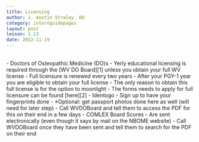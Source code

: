 ```yaml
---
title: Licensing
author: J. Austin Straley, DO
category: internguidepages
layout: post
lesson: 1.13
date: 2022-11-19
---
```


<html>
    <meta charset="UTF-8">
    <meta name="viewport" content="width=device-width, initial-scale=1">
    <link href="{{site.baseurl}}/assets/grid/bootstrap-grid.min.css" rel="stylesheet">
    <link href="{{site.baseurl}}/assets/grid/grid.css" rel="stylesheet">
    <link rel="stylesheet" href="{{site.baseurl}}/assets/gitbook/gitbook-plugin-fontsettings/website.css">
    <link rel="stylesheet" href="{{site.baseurl}}/assets/gitbook/gitbook-plugin-search-pro/search.css">
    <link rel="stylesheet" href="{{site.baseurl}}/assets/gitbook/gitbook-plugin-back-to-top-button/plugin.css">
    <link rel="stylesheet" href="{{site.baseurl}}/assets/gitbook/style.css">
    <link rel="stylesheet" href="{{site.baseurl}}/assets/gitbook/rouge/{{ site.syntax_highlighter_style | default: 'colorful' }}.css">
    <meta name="HandheldFriendly" content="true"/>
    <meta name="viewport" content="width=device-width, initial-scale=1, user-scalable=no">
    <meta name="apple-mobile-web-app-capable" content="yes">
    <meta name="apple-mobile-web-app-status-bar-style" content="black">
    <link rel="apple-touch-icon-precomposed" sizes="152x152" href="{{site.baseurl}}/assets/gitbook/images/apple-touch-icon-precomposed-152.png">
    <link rel="shortcut icon" href="{{site.baseurl}}/{{site.favicon_path}}" type="image/x-icon">
</html>

<br>
- Doctors of Osteopathic Medicine (DO)s
    - Yerly educational licensing is required through the [WV DO Board][1] unless you obtain your full WV license
        - Full licensure is renewed every two years
            - After your PGY-1 year you are eligible to obtain your full license
        - The only reason to obtain this full license is for the option to moonlight
    - The forms needs to apply for full licensure can be found [here][2]
    - Identogo
        - Sign up to have your fingerprints done
			- *Optional: get passport photos done here as well (will need for later step)
			- Call WVDOBoard and tell them to access the PDF for this on their end in a few days
    - COMLEX Board Scores
        - Are sent electronically (even though it says by mail on the NBOME website)
        - Call WVDOBoard once they have been sent and tell them to search for the PDF on their end



[1]: https://www.wvbdosteo.org/
[2]: https://www.wvbdosteo.org/licensing/do/app/index.asp
